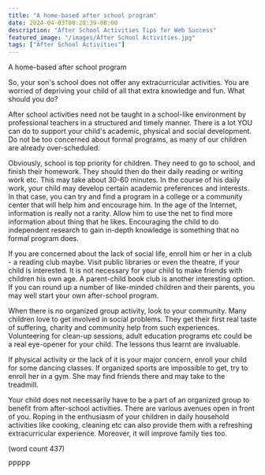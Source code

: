 ```yaml
---
title: "A home-based after school program"
date: 2024-04-03T00:28:39-08:00
description: "After School Activities Tips for Web Success"
featured_image: "/images/After School Activities.jpg"
tags: ["After School Activities"]
---
```


A home-based after school program

So, your son's school does not offer any extracurricular activities. You 
are worried of depriving your child of all that extra knowledge and fun. 
What should you do?

After school activities need not be taught in a school-like environment by 
professional teachers in a structured and timely manner. There is a lot 
YOU can do to support your child's academic, physical and social 
development. Do not be too concerned about formal programs, as many of our 
children are already over-scheduled. 

Obviously, school is top priority for children. They need to go to school, 
and finish their homework. They should then do their daily reading or 
writing work etc. This may take about 30-60 minutes. In the course of his 
daily work, your child may develop certain academic preferences and 
interests. In that case, you can try and find a program in a college or a 
community center that will help him and encourage him. In the age of the 
Internet, information is really not a rarity. Allow him to use the net to 
find more information about thing that he likes. Encouraging the child to 
do independent research to gain in-depth knowledge is something that no 
formal program does. 

If you are concerned about the lack of social life, enroll him or her in a 
club - a reading club maybe. Visit public libraries or even the theatre, 
if your child is interested. It is not necessary for your child to make 
friends with children his own age. A parent-child book club is another 
interesting option. If you can round up a number of like-minded children 
and their parents, you may well start your own after-school program. 

When there is no organized group activity, look to your community. Many 
children love to get involved in social problems. They get their first 
real taste of suffering, charity and community help from such experiences. 
Volunteering for clean-up sessions, adult education programs etc could be 
a real eye-opener for your child. The lessons thus learnt are invaluable.

If physical activity or the lack of it is your major concern, enroll your 
child for some dancing classes. If organized sports are impossible to get, 
try to enroll her in a gym. She may find friends there and may take to the 
treadmill. 

Your child does not necessarily have to be a part of an organized group to 
benefit from after-school activities. There are various avenues open in 
front of you. Roping in the enthusiasm of your children in daily household 
activities like cooking, cleaning etc can also provide them with a 
refreshing extracurricular experience. Moreover, it will improve family 
ties too. 

(word count 437)

PPPPP
